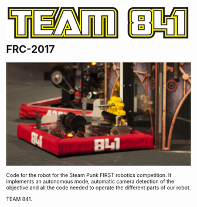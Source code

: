 ![](Team841logo.jpg)
FRC-2017
===========

![](Waffle.jpg)

Code for the robot for the Steam Punk FIRST robotics competition.
It implements an autonomous mode, automatic camera detection of the objective and all the code needed to operate the different parts of our robot.

TEAM 841.

